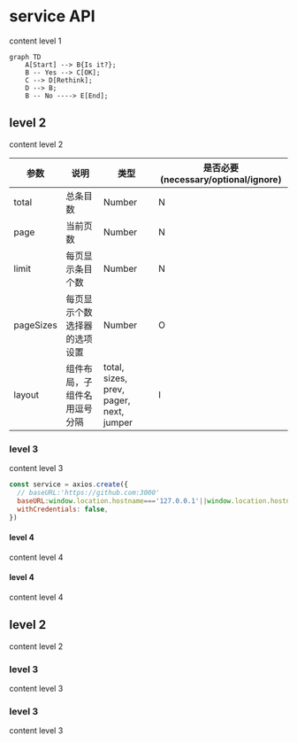 # service API

content level 1

```mermaid
graph TD
    A[Start] --> B{Is it?};
    B -- Yes --> C[OK];
    C --> D[Rethink];
    D --> B;
    B -- No ----> E[End];
```

## level 2

content level 2

| 参数      | 说明                         | 类型                                    | 是否必要(necessary/optional/ignore) |
| --------- | ---------------------------- | --------------------------------------- | ----------------------------------- |
| total     | 总条目数                     | Number                                  | N                                   |
| page      | 当前页数                     | Number                                  | N                                   |
| limit     | 每页显示条目个数             | Number                                  | N                                   |
| pageSizes | 每页显示个数选择器的选项设置 | Number                                  | O                                   |
| layout    | 组件布局，子组件名用逗号分隔 | total, sizes, prev, pager, next, jumper | I                                   |

### level 3

content level 3

```js
const service = axios.create({
  // baseURL:'https://github.com:3000'
  baseURL:window.location.hostname==='127.0.0.1'||window.location.hostname==='localhost'?'http://127.0.0.1:3000':'https://github.com:3000',
  withCredentials: false,
})
```

#### level 4

content level 4

#### level 4

content level 4

## level 2

content level 2

### level 3

content level 3

### level 3

content level 3